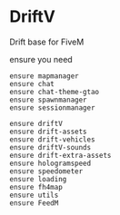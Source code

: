 # DriftV
Drift base for FiveM


ensure you need 

```
ensure mapmanager
ensure chat
ensure chat-theme-gtao
ensure spawnmanager
ensure sessionmanager

ensure driftV
ensure drift-assets
ensure drift-vehicles
ensure driftV-sounds
ensure drift-extra-assets
ensure hologramspeed
ensure speedometer
ensure loading
ensure fh4map
ensure utils
ensure FeedM
```
